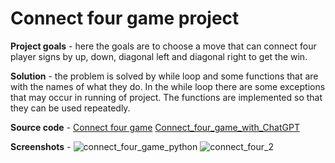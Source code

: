 # Connect four game project

**Project goals** - here the goals are to choose a move that can connect four player signs by up, down, diagonal left and diagonal right to get the win.

**Solution** - the problem is solved by while loop and some functions that are with the names of what they do. In the while loop there are some exceptions that may occur in running of project. 
The functions are implemented so that they can be used repeatedly. 

**Source code** - [Connect four game](https://github.com/PeterKeremidchiev/Small-Python-Projects/blob/main/count_four_game/connect_four_game.py) [Connect_four_game_with_ChatGPT](https://github.com/PeterKeremidchiev/Small-Python-Projects/blob/main/connect_four_game/connect_four_game_with_chatGPT.py)

**Screenshots** - 
![connect_four_game_python](https://github.com/PeterKeremidchiev/Small-Python-Projects/assets/123252235/b71f0c9a-6d38-4c11-b6a9-d3c0b2653b52) ![connect_four_2](https://github.com/PeterKeremidchiev/Small-Python-Projects/assets/123252235/74736dc3-5fec-47f1-82f7-ba354f1e1a45)
